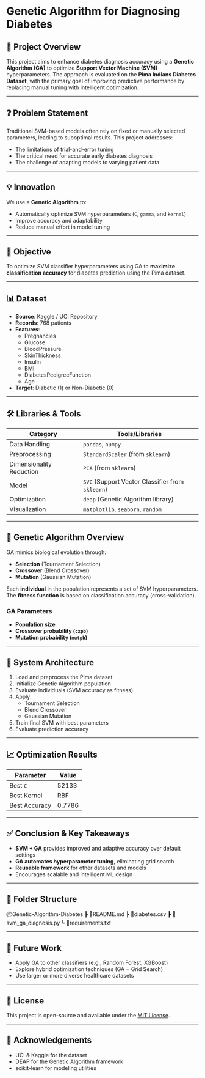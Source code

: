 # Genetic Algorithm for Diagnosing Diabetes

## 🚀 Project Overview

This project aims to enhance diabetes diagnosis accuracy using a **Genetic Algorithm (GA)** to optimize **Support Vector Machine (SVM)** hyperparameters. The approach is evaluated on the **Pima Indians Diabetes Dataset**, with the primary goal of improving predictive performance by replacing manual tuning with intelligent optimization.

---

## ❓ Problem Statement

Traditional SVM-based models often rely on fixed or manually selected parameters, leading to suboptimal results. This project addresses:
- The limitations of trial-and-error tuning
- The critical need for accurate early diabetes diagnosis
- The challenge of adapting models to varying patient data

---

## 💡 Innovation

We use a **Genetic Algorithm** to:
- Automatically optimize SVM hyperparameters (`C`, `gamma`, and `kernel`)
- Improve accuracy and adaptability
- Reduce manual effort in model tuning

---

## 🎯 Objective

To optimize SVM classifier hyperparameters using GA to **maximize classification accuracy** for diabetes prediction using the Pima dataset.

---

## 📊 Dataset

- **Source**: Kaggle / UCI Repository
- **Records**: 768 patients
- **Features**:
  - Pregnancies
  - Glucose
  - BloodPressure
  - SkinThickness
  - Insulin
  - BMI
  - DiabetesPedigreeFunction
  - Age
- **Target**: Diabetic (1) or Non-Diabetic (0)

---

## 🛠️ Libraries & Tools

| Category                | Tools/Libraries                                |
|------------------------|------------------------------------------------|
| Data Handling          | `pandas`, `numpy`                              |
| Preprocessing          | `StandardScaler` (from `sklearn`)             |
| Dimensionality Reduction | `PCA` (from `sklearn`)                     |
| Model                  | `SVC` (Support Vector Classifier from `sklearn`) |
| Optimization           | `deap` (Genetic Algorithm library)             |
| Visualization          | `matplotlib`, `seaborn`, `random`              |

---

## 🧬 Genetic Algorithm Overview

GA mimics biological evolution through:
- **Selection** (Tournament Selection)
- **Crossover** (Blend Crossover)
- **Mutation** (Gaussian Mutation)

Each **individual** in the population represents a set of SVM hyperparameters. The **fitness function** is based on classification accuracy (cross-validation).

### GA Parameters
- **Population size**
- **Crossover probability (`cxpb`)**
- **Mutation probability (`mutpb`)**

---

## 🧱 System Architecture

1. Load and preprocess the Pima dataset
2. Initialize Genetic Algorithm population
3. Evaluate individuals (SVM accuracy as fitness)
4. Apply:
   - Tournament Selection
   - Blend Crossover
   - Gaussian Mutation
5. Train final SVM with best parameters
6. Evaluate prediction accuracy

---

## 📈 Optimization Results

| Parameter    | Value   |
|--------------|---------|
| Best `C`     | 52133   |
| Best Kernel  | RBF     |
| Best Accuracy| 0.7786  |

---

## ✅ Conclusion & Key Takeaways

- **SVM + GA** provides improved and adaptive accuracy over default settings
- **GA automates hyperparameter tuning**, eliminating grid search
- **Reusable framework** for other datasets and models
- Encourages scalable and intelligent ML design

---

## 📁 Folder Structure

📦Genetic-Algorithm-Diabetes
┣ 📄README.md
┣ 📄diabetes.csv
┣ 📄svm_ga_diagnosis.py
┗ 📄requirements.txt

---

## 📌 Future Work

- Apply GA to other classifiers (e.g., Random Forest, XGBoost)
- Explore hybrid optimization techniques (GA + Grid Search)
- Use larger or more diverse healthcare datasets

---

## 📜 License

This project is open-source and available under the [MIT License](LICENSE).

---

## 🤝 Acknowledgements

- UCI & Kaggle for the dataset
- DEAP for the Genetic Algorithm framework
- scikit-learn for modeling utilities
